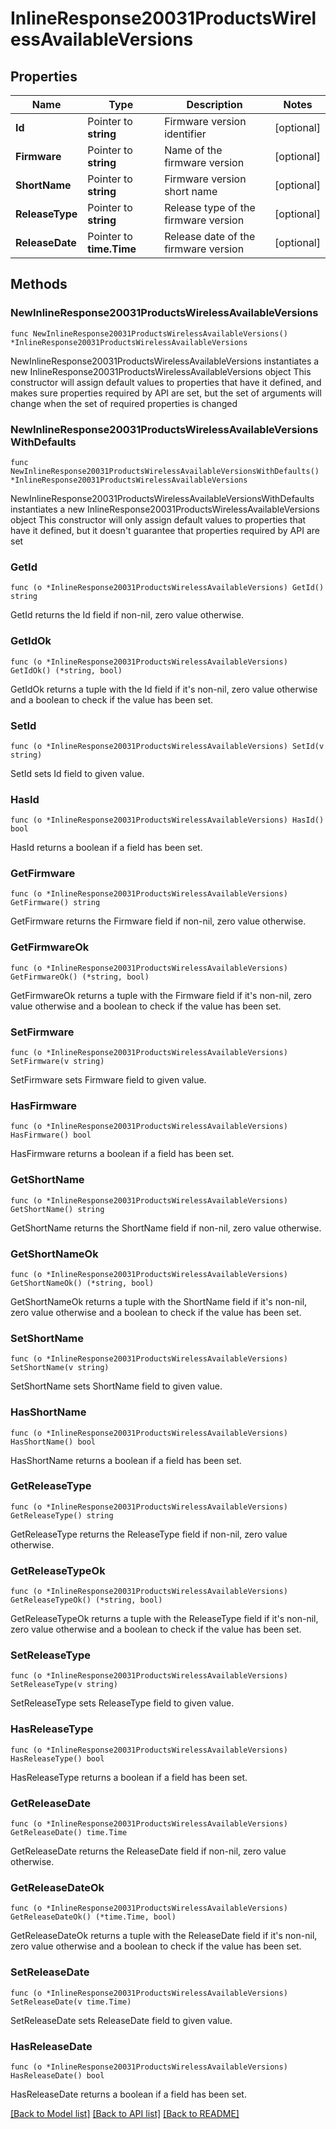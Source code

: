 # InlineResponse20031ProductsWirelessAvailableVersions

## Properties

Name | Type | Description | Notes
------------ | ------------- | ------------- | -------------
**Id** | Pointer to **string** | Firmware version identifier | [optional] 
**Firmware** | Pointer to **string** | Name of the firmware version | [optional] 
**ShortName** | Pointer to **string** | Firmware version short name | [optional] 
**ReleaseType** | Pointer to **string** | Release type of the firmware version | [optional] 
**ReleaseDate** | Pointer to **time.Time** | Release date of the firmware version | [optional] 

## Methods

### NewInlineResponse20031ProductsWirelessAvailableVersions

`func NewInlineResponse20031ProductsWirelessAvailableVersions() *InlineResponse20031ProductsWirelessAvailableVersions`

NewInlineResponse20031ProductsWirelessAvailableVersions instantiates a new InlineResponse20031ProductsWirelessAvailableVersions object
This constructor will assign default values to properties that have it defined,
and makes sure properties required by API are set, but the set of arguments
will change when the set of required properties is changed

### NewInlineResponse20031ProductsWirelessAvailableVersionsWithDefaults

`func NewInlineResponse20031ProductsWirelessAvailableVersionsWithDefaults() *InlineResponse20031ProductsWirelessAvailableVersions`

NewInlineResponse20031ProductsWirelessAvailableVersionsWithDefaults instantiates a new InlineResponse20031ProductsWirelessAvailableVersions object
This constructor will only assign default values to properties that have it defined,
but it doesn't guarantee that properties required by API are set

### GetId

`func (o *InlineResponse20031ProductsWirelessAvailableVersions) GetId() string`

GetId returns the Id field if non-nil, zero value otherwise.

### GetIdOk

`func (o *InlineResponse20031ProductsWirelessAvailableVersions) GetIdOk() (*string, bool)`

GetIdOk returns a tuple with the Id field if it's non-nil, zero value otherwise
and a boolean to check if the value has been set.

### SetId

`func (o *InlineResponse20031ProductsWirelessAvailableVersions) SetId(v string)`

SetId sets Id field to given value.

### HasId

`func (o *InlineResponse20031ProductsWirelessAvailableVersions) HasId() bool`

HasId returns a boolean if a field has been set.

### GetFirmware

`func (o *InlineResponse20031ProductsWirelessAvailableVersions) GetFirmware() string`

GetFirmware returns the Firmware field if non-nil, zero value otherwise.

### GetFirmwareOk

`func (o *InlineResponse20031ProductsWirelessAvailableVersions) GetFirmwareOk() (*string, bool)`

GetFirmwareOk returns a tuple with the Firmware field if it's non-nil, zero value otherwise
and a boolean to check if the value has been set.

### SetFirmware

`func (o *InlineResponse20031ProductsWirelessAvailableVersions) SetFirmware(v string)`

SetFirmware sets Firmware field to given value.

### HasFirmware

`func (o *InlineResponse20031ProductsWirelessAvailableVersions) HasFirmware() bool`

HasFirmware returns a boolean if a field has been set.

### GetShortName

`func (o *InlineResponse20031ProductsWirelessAvailableVersions) GetShortName() string`

GetShortName returns the ShortName field if non-nil, zero value otherwise.

### GetShortNameOk

`func (o *InlineResponse20031ProductsWirelessAvailableVersions) GetShortNameOk() (*string, bool)`

GetShortNameOk returns a tuple with the ShortName field if it's non-nil, zero value otherwise
and a boolean to check if the value has been set.

### SetShortName

`func (o *InlineResponse20031ProductsWirelessAvailableVersions) SetShortName(v string)`

SetShortName sets ShortName field to given value.

### HasShortName

`func (o *InlineResponse20031ProductsWirelessAvailableVersions) HasShortName() bool`

HasShortName returns a boolean if a field has been set.

### GetReleaseType

`func (o *InlineResponse20031ProductsWirelessAvailableVersions) GetReleaseType() string`

GetReleaseType returns the ReleaseType field if non-nil, zero value otherwise.

### GetReleaseTypeOk

`func (o *InlineResponse20031ProductsWirelessAvailableVersions) GetReleaseTypeOk() (*string, bool)`

GetReleaseTypeOk returns a tuple with the ReleaseType field if it's non-nil, zero value otherwise
and a boolean to check if the value has been set.

### SetReleaseType

`func (o *InlineResponse20031ProductsWirelessAvailableVersions) SetReleaseType(v string)`

SetReleaseType sets ReleaseType field to given value.

### HasReleaseType

`func (o *InlineResponse20031ProductsWirelessAvailableVersions) HasReleaseType() bool`

HasReleaseType returns a boolean if a field has been set.

### GetReleaseDate

`func (o *InlineResponse20031ProductsWirelessAvailableVersions) GetReleaseDate() time.Time`

GetReleaseDate returns the ReleaseDate field if non-nil, zero value otherwise.

### GetReleaseDateOk

`func (o *InlineResponse20031ProductsWirelessAvailableVersions) GetReleaseDateOk() (*time.Time, bool)`

GetReleaseDateOk returns a tuple with the ReleaseDate field if it's non-nil, zero value otherwise
and a boolean to check if the value has been set.

### SetReleaseDate

`func (o *InlineResponse20031ProductsWirelessAvailableVersions) SetReleaseDate(v time.Time)`

SetReleaseDate sets ReleaseDate field to given value.

### HasReleaseDate

`func (o *InlineResponse20031ProductsWirelessAvailableVersions) HasReleaseDate() bool`

HasReleaseDate returns a boolean if a field has been set.


[[Back to Model list]](../README.md#documentation-for-models) [[Back to API list]](../README.md#documentation-for-api-endpoints) [[Back to README]](../README.md)


